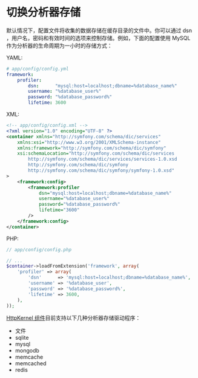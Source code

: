 # 切换分析器存储

默认情况下，配置文件将收集的数据存储在缓存目录的文件中。你可以通过 dsn ，用户名，密码和有效时间的选项来控制存储。例如，下面的配置使用 MySQL 作为分析器的生命周期为一小时的存储方式：  

YAML:

```YAML
# app/config/config.yml
framework:
    profiler:
        dsn:      "mysql:host=localhost;dbname=%database_name%"
        username: "%database_user%"
        password: "%database_password%"
        lifetime: 3600
```

XML:

```XML
<!-- app/config/config.xml -->
<?xml version="1.0" encoding="UTF-8" ?>
<container xmlns="http://symfony.com/schema/dic/services"
    xmlns:xsi="http://www.w3.org/2001/XMLSchema-instance"
    xmlns:framework="http://symfony.com/schema/dic/symfony"
    xsi:schemaLocation="http://symfony.com/schema/dic/services
        http://symfony.com/schema/dic/services/services-1.0.xsd
        http://symfony.com/schema/dic/symfony
        http://symfony.com/schema/dic/symfony/symfony-1.0.xsd"
>
    <framework:config>
        <framework:profiler
            dsn="mysql:host=localhost;dbname=%database_name%"
            username="%database_user%"
            password="%database_password%"
            lifetime="3600"
        />
    </framework:config>
</container>

```

PHP:

```PHP
// app/config/config.php

// ...
$container->loadFromExtension('framework', array(
    'profiler' => array(
        'dsn'      => 'mysql:host=localhost;dbname=%database_name%',
        'username' => '%database_user',
        'password' => '%database_password%',
        'lifetime' => 3600,
    ),
));
```

[HttpKernel 组件](http://symfony.com/doc/current/components/http_kernel/introduction.html)目前支持以下几种分析器存储驱动程序：  

- 文件
- sqlite
- mysql
- mongodb
- memcache
- memcached
- redis 